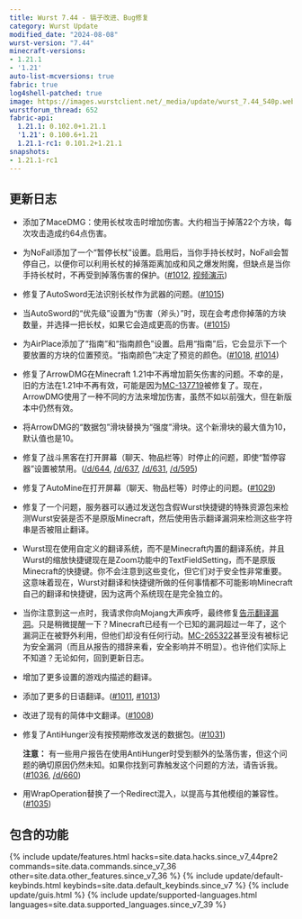 ```yaml
---
title: Wurst 7.44 - 镐子改进、Bug修复
category: Wurst Update
modified_date: "2024-08-08"
wurst-version: "7.44"
minecraft-versions:
- 1.21.1
- '1.21'
auto-list-mcversions: true
fabric: true
log4shell-patched: true
image: https://images.wurstclient.net/_media/update/wurst_7.44_540p.webp
wurstforum_thread: 652
fabric-api:
  1.21.1: 0.102.0+1.21.1
  '1.21': 0.100.6+1.21
  1.21.1-rc1: 0.101.2+1.21.1
snapshots:
- 1.21.1-rc1
---
```

## 更新日志

- 添加了MaceDMG：使用长杖攻击时增加伤害。大约相当于掉落22个方块，每次攻击造成约64点伤害。

- 为NoFall添加了一个“暂停长杖”设置。启用后，当你手持长杖时，NoFall会暂停自己，以便你可以利用长杖的掉落距离加成和风之爆发附魔，但缺点是当你手持长杖时，不再受到掉落伤害的保护。([#1012](https://github.com/Wurst-Imperium/Wurst7/issues/1012), [视频演示](https://youtu.be/SoEpumdz4qw))

- 修复了AutoSword无法识别长杖作为武器的问题。([#1015](https://github.com/Wurst-Imperium/Wurst7/pull/1015))

- 当AutoSword的“优先级”设置为“伤害（斧头）”时，现在会考虑你掉落的方块数量，并选择一把长杖，如果它会造成更高的伤害。([#1015](https://github.com/Wurst-Imperium/Wurst7/pull/1015))

- 为AirPlace添加了“指南”和“指南颜色”设置。启用“指南”后，它会显示下一个要放置的方块的位置预览。“指南颜色”决定了预览的颜色。([#1018](https://github.com/Wurst-Imperium/Wurst7/pull/1018), [#1014](https://github.com/Wurst-Imperium/Wurst7/issues/1014))

- 修复了ArrowDMG在Minecraft 1.21中不再增加箭矢伤害的问题。不幸的是，旧的方法在1.21中不再有效，可能是因为[MC-137719](https://bugs.mojang.com/browse/MC-137719)被修复了。现在，ArrowDMG使用了一种不同的方法来增加伤害，虽然不如以前强大，但在新版本中仍然有效。

- 将ArrowDMG的“数据包”滑块替换为“强度”滑块。这个新滑块的最大值为10，默认值也是10。

- 修复了战斗黑客在打开屏幕（聊天、物品栏等）时停止的问题，即使“暂停容器”设置被禁用。([/d/644](https://wurstforum.net/d/644), [/d/637](https://wurstforum.net/d/637), [/d/631](https://wurstforum.net/d/631), [/d/595](https://wurstforum.net/d/595))

- 修复了AutoMine在打开屏幕（聊天、物品栏等）时停止的问题。([#1029](https://github.com/Wurst-Imperium/Wurst7/issues/1029))

- 修复了一个问题，服务器可以通过发送包含假Wurst快捷键的特殊资源包来检测Wurst安装是否不是原版Minecraft，然后使用告示翻译漏洞来检测这些字符串是否被阻止翻译。

- Wurst现在使用自定义的翻译系统，而不是Minecraft内置的翻译系统，并且Wurst的缩放快捷键现在是Zoom功能中的TextFieldSetting，而不是原版Minecraft的快捷键。你不会注意到这些变化，但它们对于安全性非常重要。这意味着现在，Wurst对翻译和快捷键所做的任何事情都不可能影响Minecraft自己的翻译和快捷键，因为这两个系统现在是完全独立的。

- 当你注意到这一点时，我请求你向Mojang大声疾呼，最终修复[告示翻译漏洞](https://wurst.wiki/sign_translation_vulnerability)。只是稍微提醒一下？Minecraft已经有一个已知的漏洞超过一年了，这个漏洞正在被野外利用，但他们却没有任何行动。[MC-265322](https://bugs.mojang.com/browse/MC-265322)甚至没有被标记为安全漏洞（而且从报告的措辞来看，安全影响并不明显）。也许他们实际上不知道？无论如何，回到更新日志。

- 增加了更多设置的游戏内描述的翻译。

- 添加了更多的日语翻译。([#1011](https://github.com/Wurst-Imperium/Wurst7/pull/1011), [#1013](https://github.com/Wurst-Imperium/Wurst7/pull/1013))

- 改进了现有的简体中文翻译。([#1008](https://github.com/Wurst-Imperium/Wurst7/pull/1008))

- 修复了AntiHunger没有按预期修改发送的数据包。([#1031](https://github.com/Wurst-Imperium/Wurst7/pull/1031))

  **注意：** 有一些用户报告在使用AntiHunger时受到额外的坠落伤害，但这个问题的确切原因仍然未知。如果你找到可靠触发这个问题的方法，请告诉我。([#1036](https://github.com/Wurst-Imperium/Wurst7/issues/1036), [/d/660](https://wurstforum.net/d/660))

- 用WrapOperation替换了一个Redirect混入，以提高与其他模组的兼容性。([#1035](https://github.com/Wurst-Imperium/Wurst7/pull/1035))

## 包含的功能

{% include update/features.html hacks=site.data.hacks.since_v7_44pre2 commands=site.data.commands.since_v7_36 other=site.data.other_features.since_v7_36 %}
{% include update/default-keybinds.html keybinds=site.data.default_keybinds.since_v7 %}
{% include update/guis.html %}
{% include update/supported-languages.html languages=site.data.supported_languages.since_v7_39 %}
